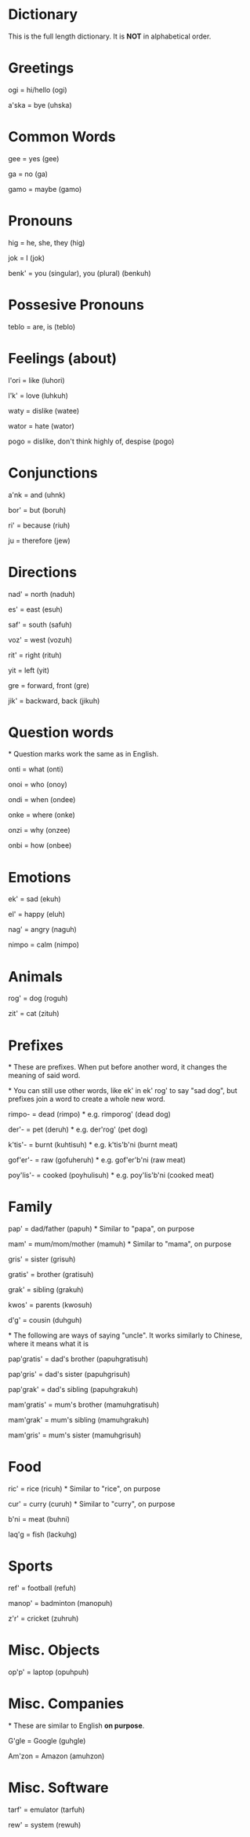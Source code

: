 # Dictionary

This is the full length dictionary. It is **NOT** in alphabetical order.

# Greetings

ogi = hi/hello (ogi)

a'ska = bye (uhska)

# Common Words

gee = yes (gee)

ga = no (ga)

gamo = maybe (gamo)

# Pronouns

hig = he, she, they (hig)

jok = I (jok)

benk' = you (singular), you (plural) (benkuh)

# Possesive Pronouns

teblo = are, is (teblo)

# Feelings (about)

l'ori = like (luhori)

l'k' = love (luhkuh)

waty = dislike (watee)

wator = hate (wator)

pogo = dislike, don't think highly of, despise (pogo)

# Conjunctions

a'nk = and (uhnk)

bor' = but (boruh)

ri' = because (riuh)

ju = therefore (jew)

# Directions

nad' = north (naduh)

es' = east (esuh)

saf' = south (safuh)

voz' = west (vozuh)

rit' = right (rituh)

yit = left (yit)

gre = forward, front (gre)

jik' = backward, back (jikuh)

# Question words

\* Question marks work the same as in English.

onti = what (onti)

onoi = who (onoy)

ondi = when (ondee)

onke = where (onke)

onzi = why (onzee)

onbi = how (onbee)

# Emotions

ek' = sad (ekuh)

el' = happy (eluh)

nag' = angry (naguh)

nimpo = calm (nimpo)

# Animals

rog' = dog (roguh)

zit' = cat (zituh)

# Prefixes

\* These are prefixes. When put before another word, it changes the meaning of said word.

\* You can still use other words, like ek' in ek' rog' to say "sad dog", but prefixes join a word to create a whole new word.

rimpo- = dead (rimpo) \* e.g. rimporog' (dead dog)

der'- = pet (deruh) \* e.g. der'rog' (pet dog)

k'tis'- = burnt (kuhtisuh) \* e.g. k'tis'b'ni (burnt meat)

gof'er'- = raw (gofuheruh) \* e.g. gof'er'b'ni (raw meat)

poy'lis'- = cooked (poyhulisuh) \* e.g. poy'lis'b'ni (cooked meat)

# Family

pap' = dad/father (papuh) \* Similar to "papa", on purpose

mam' = mum/mom/mother (mamuh) \* Similar to "mama", on purpose

gris' = sister (grisuh)

gratis' = brother (gratisuh)

grak' = sibling (grakuh)

kwos' = parents (kwosuh)

d'g' = cousin (duhguh)

\* The following are ways of saying "uncle". It works similarly to Chinese, where it means what it is

pap'gratis' = dad's brother (papuhgratisuh)

pap'gris' = dad's sister (papuhgrisuh)

pap'grak' = dad's sibling (papuhgrakuh)

mam'gratis' = mum's brother (mamuhgratisuh)

mam'grak' = mum's sibling (mamuhgrakuh)

mam'gris' = mum's sister (mamuhgrisuh)

# Food

ric' = rice (ricuh) \* Similar to "rice", on purpose

cur' = curry (curuh) \* Similar to "curry", on purpose

b'ni = meat (buhni)

laq'g = fish (lackuhg)

# Sports

ref' = football (refuh)

manop' = badminton (manopuh)

z'r' = cricket (zuhruh)

# Misc. Objects

op'p' = laptop (opuhpuh)

# Misc. Companies

\* These are similar to English **on purpose**.

G'gle = Google (guhgle)

Am'zon = Amazon (amuhzon)

# Misc. Software

tarf' = emulator (tarfuh)

rew' = system (rewuh)
